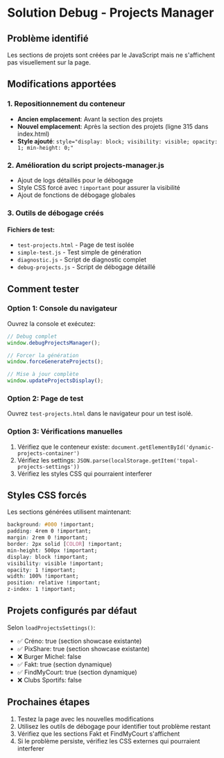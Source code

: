 # Solution Debug - Projects Manager

## Problème identifié
Les sections de projets sont créées par le JavaScript mais ne s'affichent pas visuellement sur la page.

## Modifications apportées

### 1. Repositionnement du conteneur
- **Ancien emplacement**: Avant la section des projets
- **Nouvel emplacement**: Après la section des projets (ligne 315 dans index.html)
- **Style ajouté**: `style="display: block; visibility: visible; opacity: 1; min-height: 0;"`

### 2. Amélioration du script projects-manager.js
- Ajout de logs détaillés pour le débogage
- Style CSS forcé avec `!important` pour assurer la visibilité
- Ajout de fonctions de débogage globales

### 3. Outils de débogage créés

#### Fichiers de test:
- `test-projects.html` - Page de test isolée
- `simple-test.js` - Test simple de génération
- `diagnostic.js` - Script de diagnostic complet
- `debug-projects.js` - Script de débogage détaillé

## Comment tester

### Option 1: Console du navigateur
Ouvrez la console et exécutez:
```javascript
// Debug complet
window.debugProjectsManager();

// Forcer la génération
window.forceGenerateProjects();

// Mise à jour complète
window.updateProjectsDisplay();
```

### Option 2: Page de test
Ouvrez `test-projects.html` dans le navigateur pour un test isolé.

### Option 3: Vérifications manuelles
1. Vérifiez que le conteneur existe: `document.getElementById('dynamic-projects-container')`
2. Vérifiez les settings: `JSON.parse(localStorage.getItem('topal-projects-settings'))`
3. Vérifiez les styles CSS qui pourraient interferer

## Styles CSS forcés

Les sections générées utilisent maintenant:
```css
background: #000 !important;
padding: 4rem 0 !important;
margin: 2rem 0 !important;
border: 2px solid [COLOR] !important;
min-height: 500px !important;
display: block !important;
visibility: visible !important;
opacity: 1 !important;
width: 100% !important;
position: relative !important;
z-index: 1 !important;
```

## Projets configurés par défaut

Selon `loadProjectsSettings()`:
- ✅ Créno: true (section showcase existante)
- ✅ PixShare: true (section showcase existante)  
- ❌ Burger Michel: false
- ✅ Fakt: true (section dynamique)
- ✅ FindMyCourt: true (section dynamique)
- ❌ Clubs Sportifs: false

## Prochaines étapes

1. Testez la page avec les nouvelles modifications
2. Utilisez les outils de débogage pour identifier tout problème restant
3. Vérifiez que les sections Fakt et FindMyCourt s'affichent
4. Si le problème persiste, vérifiez les CSS externes qui pourraient interferer
